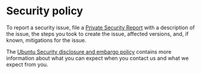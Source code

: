 # Security policy

To report a security issue, file a [Private Security Report](https://github.com/canonical/oai-ran-ue-k8s-operator/security/advisories/new)
with a description of the issue, the steps you took to create the issue, affected versions, and, if known, mitigations for the issue.

The [Ubuntu Security disclosure and embargo policy](https://ubuntu.com/security/disclosure-policy) contains more information about
what you can expect when you contact us and what we expect from you.
